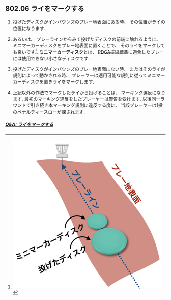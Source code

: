 ## 802.06 ライをマークする

1. 投げたディスクがインバウンズのプレー地表面にある時、
その位置がライの位置になります.

1. あるいは、
プレーラインからみて投げたディスクの前端に触れるように、
ミニマーカーディスクをプレー地表面に置くことで、
そのライをマークしても良いです[^80206.1].
**ミニマーカーディスク**とは、
[PDGA技術標準](https://www.pdga.com/technical-standards)に適合したプレーには使用できない小さなディスクです.

1. 投げたディスクがインバウンズのプレー地表面にない時、
またはそのライが規則によって動かされる時、
プレーヤーは適用可能な規則に従ってミニマーカーディスクを置きライをマークします.

1. 上記以外の作法でマークしたライから投げることは、
マーキング違反になります.
最初のマーキング違反をしたプレーヤーは警告を受けます.
以後同一ラウンドで引き続き本マーキング規則に違反する度に、
当該プレーヤーは1投のペナルティースローが課されます.

##### [Q&A: ライをマークする](qa-mar)


[^80206.1]: ![ライをマークする](assets/img/marking.png)
